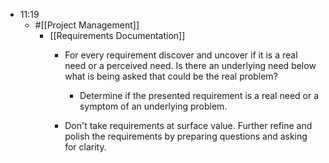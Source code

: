 - 11:19 
	 - #[[Project Management]]
		 - [[Requirements Documentation]]
			 - For every requirement discover and uncover if it is a real need or a perceived need. Is there an underlying need below what is being asked that could be the real problem?
				 - Determine if the presented requirement is a real need or a symptom of an underlying problem.

			 - Don't take requirements at surface value. Further refine and  polish the requirements by preparing questions and asking for clarity. 
